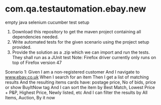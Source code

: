 # com.qa.testautomation.ebay.new
empty java selenium cucumber test setup

1. Download this repository to get the maven project containing all dependencies needed.
2. Write automated tests for the given scenario using the project setup provided.
3. Provide the solution as a .zip which we can import and run the tests. They shall run as a JUnit test
Note: Firefox driver currently only runs on top of Firefox version 47

Scenario 1:
Given I am a non-registered customer
And I navigate to www.ebay.co.uk
When I search for an item
Then I get a list of matching results 
And the resulting items cards have: postage price, No of bids, price or show BuyItNow tag
And I can sort the item by Best Match, Lowest Price + P&P, Highest Price, Newly listed, etc
And I can filter the results by All Items, Auction, By it now
